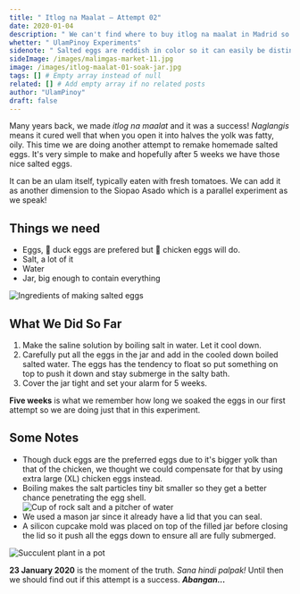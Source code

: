 ```yaml
---
title: " Itlog na Maalat — Attempt 02"
date: 2020-01-04
description: " We can't find where to buy itlog na maalat in Madrid so let's try making it!"
whetter: " UlamPinoy Experiments"
sidenote: " Salted eggs are reddish in color so it can easily be distinguished from the regular fresh or boiled eggs."
sideImage: /images/malimgas-market-11.jpg
image: /images/itlog-maalat-01-soak-jar.jpg
tags: [] # Empty array instead of null
related: [] # Add empty array if no related posts
author: "UlamPinoy"
draft: false
---
```


Many years back, we made _itlog na maalat_ and it was a success! _Naglangis_ means it cured well that when you open it into halves the yolk was fatty, oily. This time we are doing another attempt to remake homemade salted eggs. It's very simple to make and hopefully after 5 weeks we have those nice salted eggs.

It can be an ulam itself, typically eaten with fresh tomatoes. We can add it as another dimension to the Siopao Asado which is a parallel experiment as we speak!

## Things we need

- Eggs, 🦆 duck eggs are prefered but 🐔 chicken eggs will do.
- Salt, a lot of it
- Water
- Jar, big enough to contain everything

![Ingredients of making salted eggs](/images/itlog-maalat-ingrdients.jpg)

## What We Did So Far

1. Make the saline solution by boiling salt in water. Let it cool down.
2. Carefully put all the eggs in the jar and add in the cooled down boiled salted water. The eggs has the tendency to float so put something on top to push it down and stay submerge in the salty bath.
3. Cover the jar tight and set your alarm for 5 weeks.

**Five weeks** is what we remember how long we soaked the eggs in our first attempt so we are doing just that in this experiment.

## Some Notes

- Though duck eggs are the preferred eggs due to it's bigger yolk than that of the chicken, we thought we could compensate for that by using extra large (XL) chicken eggs instead.
- Boiling makes the salt particles tiny bit smaller so they get a better chance penetrating the egg shell.
  ![Cup of rock salt and a pitcher of water](/images/cup-salt-pitcher-water.jpg)
- We used a mason jar since it already have a lid that you can seal.
- A silicon cupcake mold was placed on top of the filled jar before closing the lid so it push all the eggs down to ensure all are fully submerged.

![Succulent plant in a pot](/images/succulent-plant-01.jpg)

**23 January 2020** is the moment of the truth. _Sana hindi palpak!_ Until then we should find out if this attempt is a success. **_Abangan..._**
